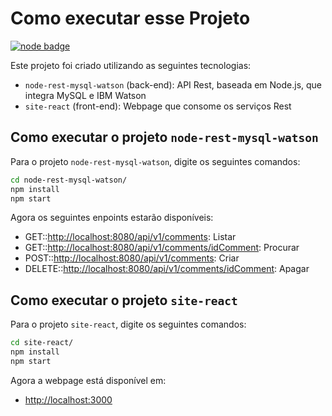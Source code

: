 # Como executar esse Projeto

[![node badge][node-img]][node]

[node-img]:        https://img.shields.io/badge/Node-%3E%3D14.15.4-green
[node]:            https://nodejs.org/en/


Este projeto foi criado utilizando as seguintes tecnologias:
* `node-rest-mysql-watson` (back-end): API Rest, baseada em Node.js, que integra MySQL e IBM Watson
* `site-react` (front-end): Webpage que consome os serviços Rest


## Como executar o projeto `node-rest-mysql-watson`

Para o projeto `node-rest-mysql-watson`, digite os seguintes comandos:

```sh
cd node-rest-mysql-watson/
npm install
npm start
```
Agora os seguintes enpoints estarão disponíveis:
* GET::[http://localhost:8080/api/v1/comments](http://localhost:8080/api/v1/comments): Listar
* GET::[http://localhost:8080/api/v1/comments/idComment](http://localhost:8080/api/v1/comments): Procurar
* POST::[http://localhost:8080/api/v1/comments](http://localhost:8080/api/v1/comments): Criar
* DELETE::[http://localhost:8080/api/v1/comments/idComment](http://localhost:8080/api/v1/comments/idComment): Apagar



## Como executar o projeto `site-react`

Para o projeto `site-react`, digite os seguintes comandos:

```sh
cd site-react/
npm install
npm start
```
Agora a webpage está disponível em:
* [http://localhost:3000](http://localhost:3000)

